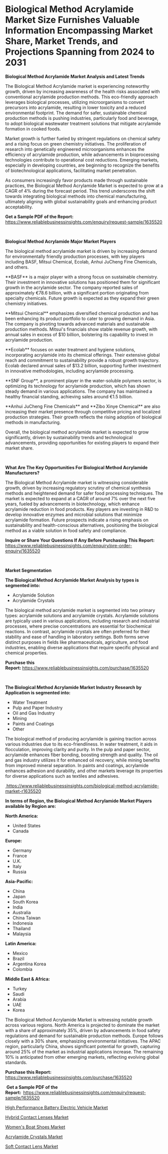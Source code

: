 <p><h1>Biological Method Acrylamide Market Size Furnishes Valuable Information Encompassing Market Share, Market Trends, and Projections Spanning from 2024 to 2031</h1></p><p><strong>Biological Method Acrylamide Market Analysis and Latest Trends</strong></p>
<p><p>The Biological Method Acrylamide market is experiencing noteworthy growth, driven by increasing awareness of the health risks associated with conventional acrylamide production methods. This eco-friendly approach leverages biological processes, utilizing microorganisms to convert precursors into acrylamide, resulting in lower toxicity and a reduced environmental footprint. The demand for safer, sustainable chemical production methods is pushing industries, particularly food and beverage, to adopt biological wastewater treatment solutions that mitigate acrylamide formation in cooked foods.</p><p>Market growth is further fueled by stringent regulations on chemical safety and a rising focus on green chemistry initiatives. The proliferation of research into genetically engineered microorganisms enhances the efficiency of acrylamide production, while advancements in bioprocessing technologies contribute to operational cost reductions. Emerging markets, especially in developing countries, are beginning to recognize the benefits of biotechnological applications, facilitating market penetration.</p><p>As consumers increasingly favor products made through sustainable practices, the Biological Method Acrylamide Market is expected to grow at a CAGR of 4% during the forecast period. This trend underscores the shift towards integrating biological methods into chemical manufacturing, ultimately aligning with global sustainability goals and enhancing product acceptability.</p></p>
<p><strong>Get a Sample PDF of the Report:&nbsp;</strong> <a href="https://www.reliablebusinessinsights.com/enquiry/request-sample/1635520">https://www.reliablebusinessinsights.com/enquiry/request-sample/1635520</a></p>
<p>&nbsp;</p>
<p><strong>Biological Method Acrylamide Major Market Players</strong></p>
<p><p>The biological method acrylamide market is driven by increasing demand for environmentally friendly production processes, with key players including BASF, Mitsui Chemical, Ecolab, Anhui JuCheng Fine Chemicals, and others.</p><p>**BASF** is a major player with a strong focus on sustainable chemistry. Their investment in innovative solutions has positioned them for significant growth in the acrylamide sector. The company reported sales of approximately €78.6 billion, with a significant portion originating from specialty chemicals. Future growth is expected as they expand their green chemistry initiatives.</p><p>**Mitsui Chemical** emphasizes diversified chemical production and has been enhancing its product portfolio to cater to growing demand in Asia. The company is pivoting towards advanced materials and sustainable production methods. Mitsui's financials show stable revenue growth, with annual sales in excess of $10 billion, bolstering its capability to invest in acrylamide production.</p><p>**Ecolab** focuses on water treatment and hygiene solutions, incorporating acrylamide into its chemical offerings. Their extensive global reach and commitment to sustainability provide a robust growth trajectory. Ecolab declared annual sales of $13.2 billion, supporting further investment in innovative methodologies, including acrylamide processing.</p><p>**SNF Group**, a prominent player in the water-soluble polymers sector, is optimizing its technology for acrylamide production, which has shown steady demand in various applications. The company has maintained a healthy financial standing, achieving sales around €1.5 billion.</p><p>**Anhui JuCheng Fine Chemicals** and **Zibo Xinye Chemical** are also increasing their market presence through competitive pricing and localized production strategies. Their growth reflects the rising adoption of biological methods in manufacturing.</p><p>Overall, the biological method acrylamide market is expected to grow significantly, driven by sustainability trends and technological advancements, providing opportunities for existing players to expand their market share.</p></p>
<p>&nbsp;</p>
<p><strong>What Are The Key Opportunities For Biological Method Acrylamide Manufacturers?</strong></p>
<p><p>The Biological Method Acrylamide market is witnessing considerable growth, driven by increasing regulatory scrutiny of chemical synthesis methods and heightened demand for safer food processing techniques. The market is expected to expand at a CAGR of around 7% over the next five years, fueled by advancements in biotechnology, which enhance acrylamide reduction in food products. Key players are investing in R&D to develop innovative enzymes and microbial solutions that minimize acrylamide formation. Future prospects indicate a rising emphasis on sustainability and health-conscious alternatives, positioning the biological method as a viable solution in food safety and compliance.</p></p>
<p><strong>Inquire or Share Your Questions If Any Before Purchasing This Report:</strong> <a href="https://www.reliablebusinessinsights.com/enquiry/pre-order-enquiry/1635520">https://www.reliablebusinessinsights.com/enquiry/pre-order-enquiry/1635520</a></p>
<p>&nbsp;</p>
<p><strong>Market Segmentation</strong></p>
<p><strong>The Biological Method Acrylamide Market Analysis by types is segmented into:</strong></p>
<p><ul><li>Acrylamide Solution</li><li>Acrylamide Crystals</li></ul></p>
<p><p>The biological method acrylamide market is segmented into two primary types: acrylamide solutions and acrylamide crystals. Acrylamide solutions are typically used in various applications, including research and industrial processes, where precise concentrations are essential for biochemical reactions. In contrast, acrylamide crystals are often preferred for their stability and ease of handling in laboratory settings. Both forms serve distinct purposes in fields like pharmaceuticals, agriculture, and food industries, enabling diverse applications that require specific physical and chemical properties.</p></p>
<p><strong>Purchase this Report:&nbsp;</strong><a href="https://www.reliablebusinessinsights.com/purchase/1635520">https://www.reliablebusinessinsights.com/purchase/1635520</a></p>
<p>&nbsp;</p>
<p><strong>The Biological Method Acrylamide Market Industry Research by Application is segmented into:</strong></p>
<p><ul><li>Water Treatment</li><li>Pulp and Paper Industry</li><li>Oil and Gas Industry</li><li>Mining</li><li>Paints and Coatings</li><li>Other</li></ul></p>
<p><p>The biological method of producing acrylamide is gaining traction across various industries due to its eco-friendliness. In water treatment, it aids in flocculation, improving clarity and purity. In the pulp and paper sector, acrylamide enhances fiber bonding, boosting strength and quality. The oil and gas industry utilizes it for enhanced oil recovery, while mining benefits from improved mineral separation. In paints and coatings, acrylamide enhances adhesion and durability, and other markets leverage its properties for diverse applications such as textiles and adhesives.</p></p>
<p><a href="https://www.reliablebusinessinsights.com/biological-method-acrylamide-market-r1635520">&nbsp;https://www.reliablebusinessinsights.com/biological-method-acrylamide-market-r1635520</a></p>
<p><strong>In terms of Region, the Biological Method Acrylamide Market Players available by Region are:</strong></p>
<p>
    <p> <strong> North America: </strong>
        <ul>
            <li>United States</li>
            <li>Canada</li>
        </ul>
        </p> 
    <p> <strong> Europe: </strong>
        <ul>
            <li>Germany</li>
            <li>France</li>
            <li>U.K.</li>
            <li>Italy</li>
            <li>Russia</li>
        </ul>
        </p> 
    <p> <strong> Asia-Pacific: </strong>
        <ul>
            <li>China</li>
            <li>Japan</li>
            <li>South Korea</li>
            <li>India</li>
            <li>Australia</li>
            <li>China Taiwan</li>
            <li>Indonesia</li>
            <li>Thailand</li>
            <li>Malaysia</li>
        </ul>
        </p> 
    <p> <strong> Latin America: </strong>
        <ul>
            <li>Mexico</li>
            <li>Brazil</li>
            <li>Argentina Korea</li>
            <li>Colombia</li>
        </ul>
        </p> 
    <p> <strong> Middle East & Africa: </strong>
        <ul>
            <li>Turkey</li>
            <li>Saudi</li>
            <li>Arabia</li>
            <li>UAE</li>
            <li>Korea</li>
        </ul>
    </p>
    </p>
<p><p>The Biological Method Acrylamide Market is witnessing notable growth across various regions. North America is projected to dominate the market with a share of approximately 35%, driven by advancements in food safety regulations and demand for sustainable production methods. Europe follows closely with a 30% share, emphasizing environmental initiatives. The APAC region, particularly China, shows significant potential for growth, capturing around 25% of the market as industrial applications increase. The remaining 10% is anticipated from other emerging markets, reflecting evolving global standards.</p></p>
<p><strong>Purchase this Report: </strong><a href="https://www.reliablebusinessinsights.com/purchase/1635520">https://www.reliablebusinessinsights.com/purchase/1635520</a></p>
<p>&nbsp;<strong>Get a Sample PDF of the Report:&nbsp;&nbsp;</strong><a href="https://www.reliablebusinessinsights.com/enquiry/request-sample/1635520">https://www.reliablebusinessinsights.com/enquiry/request-sample/1635520</a></p>
<p><strong></strong></p>
<p><p><a href="https://medium.com/@trackie2000/high-performance-battery-electric-vehicle-market-global-market-share-and-ranking-overall-sales-06fc5e277ef1">High Performance Battery Electric Vehicle Market</a></p><p><a href="https://www.linkedin.com/pulse/global-hybrid-contact-lenses-market-analysis-trends-forecasts-koqwf?trackingId=GS1u65R1Sl%2ByXeDHRcUHEQ%3D%3D">Hybrid Contact Lenses Market</a></p><p><a href="https://issuu.com/reportprime-2/docs/womens-boat-shoes-market-size-2030._19f94a66288d63">Women's Boat Shoes Market</a></p><p><a href="https://github.com/SanjidaMahmud81/Market-Research-Report-List-1/blob/main/acrylamide-crystals-market.md">Acrylamide Crystals Market</a></p><p><a href="https://www.linkedin.com/pulse/soft-contact-lens-market-size-growth-trends-statistics-jgfae?trackingId=JnorJChaR3KyEIh9C330sQ%3D%3D">Soft Contact Lens Market</a></p></p>